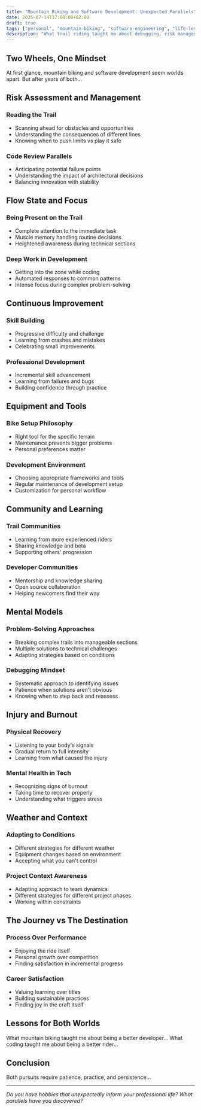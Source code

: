```yaml
---
title: "Mountain Biking and Software Development: Unexpected Parallels"
date: 2025-07-14T17:00:00+02:00
draft: true
tags: ["personal", "mountain-biking", "software-engineering", "life-lessons"]
description: "What trail riding taught me about debugging, risk management, and continuous improvement"
---
```


## Two Wheels, One Mindset

At first glance, mountain biking and software development seem worlds apart. But after years of both...

## Risk Assessment and Management

### Reading the Trail
- Scanning ahead for obstacles and opportunities
- Understanding the consequences of different lines
- Knowing when to push limits vs play it safe

### Code Review Parallels
- Anticipating potential failure points
- Understanding the impact of architectural decisions
- Balancing innovation with stability

## Flow State and Focus

### Being Present on the Trail
- Complete attention to the immediate task
- Muscle memory handling routine decisions
- Heightened awareness during technical sections

### Deep Work in Development
- Getting into the zone while coding
- Automated responses to common patterns
- Intense focus during complex problem-solving

## Continuous Improvement

### Skill Building
- Progressive difficulty and challenge
- Learning from crashes and mistakes
- Celebrating small improvements

### Professional Development
- Incremental skill advancement
- Learning from failures and bugs
- Building confidence through practice

## Equipment and Tools

### Bike Setup Philosophy
- Right tool for the specific terrain
- Maintenance prevents bigger problems
- Personal preferences matter

### Development Environment
- Choosing appropriate frameworks and tools
- Regular maintenance of development setup
- Customization for personal workflow

## Community and Learning

### Trail Communities
- Learning from more experienced riders
- Sharing knowledge and beta
- Supporting others' progression

### Developer Communities
- Mentorship and knowledge sharing
- Open source collaboration
- Helping newcomers find their way

## Mental Models

### Problem-Solving Approaches
- Breaking complex trails into manageable sections
- Multiple solutions to technical challenges
- Adapting strategies based on conditions

### Debugging Mindset
- Systematic approach to identifying issues
- Patience when solutions aren't obvious
- Knowing when to step back and reassess

## Injury and Burnout

### Physical Recovery
- Listening to your body's signals
- Gradual return to full intensity
- Learning from what caused the injury

### Mental Health in Tech
- Recognizing signs of burnout
- Taking time to recover properly
- Understanding what triggers stress

## Weather and Context

### Adapting to Conditions
- Different strategies for different weather
- Equipment changes based on environment
- Accepting what you can't control

### Project Context Awareness
- Adapting approach to team dynamics
- Different strategies for different project phases
- Working within constraints

## The Journey vs The Destination

### Process Over Performance
- Enjoying the ride itself
- Personal growth over competition
- Finding satisfaction in incremental progress

### Career Satisfaction
- Valuing learning over titles
- Building sustainable practices
- Finding joy in the craft itself

## Lessons for Both Worlds

What mountain biking taught me about being a better developer...
What coding taught me about being a better rider...

## Conclusion

Both pursuits require patience, practice, and persistence...

---

*Do you have hobbies that unexpectedly inform your professional life? What parallels have you discovered?*
